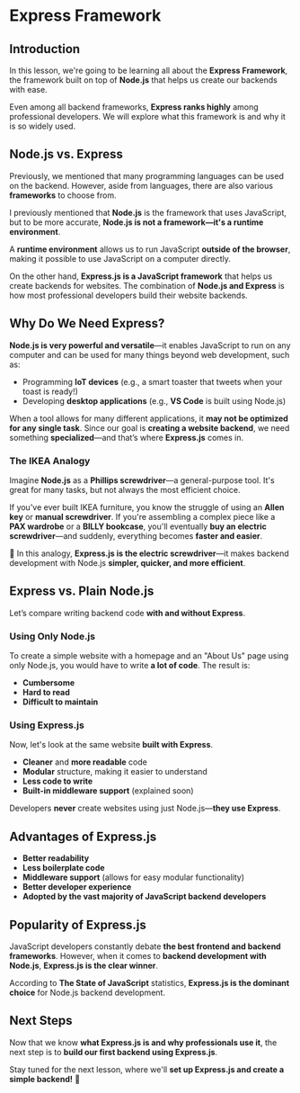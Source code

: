 # Express Framework

## Introduction

In this lesson, we're going to be learning all about the **Express Framework**, the framework built on top of **Node.js** that helps us create our backends with ease.

Even among all backend frameworks, **Express ranks highly** among professional developers. We will explore what this framework is and why it is so widely used.

## Node.js vs. Express

Previously, we mentioned that many programming languages can be used on the backend. However, aside from languages, there are also various **frameworks** to choose from.

I previously mentioned that **Node.js** is the framework that uses JavaScript, but to be more accurate, **Node.js is not a framework—it's a runtime environment**.

A **runtime environment** allows us to run JavaScript **outside of the browser**, making it possible to use JavaScript on a computer directly.

On the other hand, **Express.js is a JavaScript framework** that helps us create backends for websites. The combination of **Node.js and Express** is how most professional developers build their website backends.

## Why Do We Need Express?

**Node.js is very powerful and versatile**—it enables JavaScript to run on any computer and can be used for many things beyond web development, such as:

- Programming **IoT devices** (e.g., a smart toaster that tweets when your toast is ready!)
- Developing **desktop applications** (e.g., **VS Code** is built using Node.js)

When a tool allows for many different applications, it **may not be optimized for any single task**. Since our goal is **creating a website backend**, we need something **specialized**—and that’s where **Express.js** comes in.

### The IKEA Analogy

Imagine **Node.js** as a **Phillips screwdriver**—a general-purpose tool. It's great for many tasks, but not always the most efficient choice.

If you've ever built IKEA furniture, you know the struggle of using an **Allen key** or **manual screwdriver**. If you're assembling a complex piece like a **PAX wardrobe** or a **BILLY bookcase**, you'll eventually **buy an electric screwdriver**—and suddenly, everything becomes **faster and easier**.

🔧 In this analogy, **Express.js is the electric screwdriver**—it makes backend development with Node.js **simpler, quicker, and more efficient**.

## Express vs. Plain Node.js

Let’s compare writing backend code **with and without Express**.

### Using Only Node.js

To create a simple website with a homepage and an "About Us" page using only Node.js, you would have to write **a lot of code**. The result is:

- **Cumbersome**
- **Hard to read**
- **Difficult to maintain**

### Using Express.js

Now, let's look at the same website **built with Express**.

- **Cleaner** and **more readable** code
- **Modular** structure, making it easier to understand
- **Less code to write**
- **Built-in middleware support** (explained soon)

Developers **never** create websites using just Node.js—**they use Express**.

## Advantages of Express.js

- **Better readability**
- **Less boilerplate code**
- **Middleware support** (allows for easy modular functionality)
- **Better developer experience**
- **Adopted by the vast majority of JavaScript backend developers**

## Popularity of Express.js

JavaScript developers constantly debate **the best frontend and backend frameworks**. However, when it comes to **backend development with Node.js**, **Express.js is the clear winner**.

According to **The State of JavaScript** statistics, **Express.js is the dominant choice** for Node.js backend development.

## Next Steps

Now that we know **what Express.js is and why professionals use it**, the next step is to **build our first backend using Express.js**.

Stay tuned for the next lesson, where we'll **set up Express.js and create a simple backend!** 🚀
